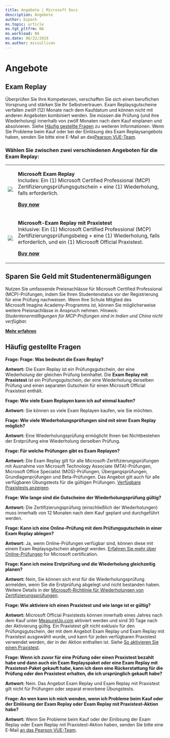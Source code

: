 ```yaml
---
title: Angebote | Microsoft Docs
description: Angebote 
author: bipach
ms.topic: article
ms.tgt_pltfrm: NA
ms.workload: NA
ms.date: 08/22/2019
ms.author: micsullivan
---
```

# Angebote

## Exam Replay

Überprüfen Sie Ihre Kompetenzen, verschaffen Sie sich einen beruflichen Vorsprung und stärken Sie Ihr Selbstvertrauen. Exam Replaysgutscheine verfallen zwölf (12) Monate nach dem Kaufdatum und können nicht mit anderen Angeboten kombiniert werden. Sie müssen die Prüfung (und ihre Wiederholung) innerhalb von zwölf Monaten nach dem Kauf einplanen und absolvieren. Siehe [Häufig gestellte Fragen](#frequently-asked-questions) zu weiteren Informationen. Wenn Sie Probleme beim Kauf oder bei der Einlösung des Exam Replaysangebots haben, senden Sie bitte eine E-Mail an das[Pearson VUE-Team](mailto:mindhub@pearson.com).

### Wählen Sie zwischen zwei verschiedenen Angeboten für die Exam Replay:

<div>
    <table border="0">
        <tr>
            <td>
                <img src="images/exam-replay-thumbnail.png">
            </td>
            <td>                
                <p><strong>Microsoft Exam Replay</strong><br/>Includes: Ein (1) Microsoft Certified Professional (MCP) Zertifizierungsprüfungsgutschein + eine (1) Wiederholung, falls erforderlich.</p>
                <p><a href="https://us.mindhub.com/p/Microsoft-Exam-Replay?utm_source=msftmarketing&utm_medium=msft_offers&utm_campaign=ExamReplayFY20&utm_term=ERFY20&utm_content=weblink3"><strong>Buy now</strong></a></p>
            </td>
        </tr>
        <tr>
            <td>
                <img src="images/exam-replay-with-practice-test-thumbnail.png">
            </td>
            <td>
               <p><strong>Microsoft-Exam Replay mit Praxistest</strong><br/>Inklusive: Ein (1) Microsoft Certified Professional (MCP) Zertifizierungsprüfungsbeleg + eine (1) Wiederholung, falls erforderlich, und ein (1) Microsoft Official Praxistest.</p>
               <p><a href="https://us.mindhub.com/p/Microsoft-Exam-Replay-PT?utm_source=msftmarketing&utm_medium=msft_offers&utm_campaign=ExamReplayFY20&utm_term=ERFY20&utm_content=weblink"><strong>Buy now</strong></a></p>
            </td>
        </tr>
    </table>
</div>

## Sparen Sie Geld mit Studentenermäßigungen
Nutzen Sie umfassende Preisnachlässe für Microsoft Certified Professional (MCP)-Prüfungen, indem Sie Ihren Studentenstatus vor der Registrierung für eine Prüfung nachweisen. Wenn Ihre Schule Mitglied des Microsoft Imagine Academy-Programms ist, können Sie möglicherweise weitere Preisnachlässe in Anspruch nehmen. *Hinweis: Studentenermäßigungen für MCP-Prüfungen sind in Indien und China nicht verfügbar.*

[**Mehr erfahren**](/learn/certifications/certification-exam-policies)

## Häufig gestellte Fragen

**Frage: Frage: Was bedeutet die Exam Replay?**

**Antwort:** Die Exam Replay ist ein Prüfungsgutschein, der eine Wiederholung der gleichen Prüfung beinhaltet. Die **Exam Replay mit Praxistest** ist ein Prüfungsgutschein, der eine Wiederholung derselben Prüfung und einen separaten Gutschein für einen Microsoft Official Praxistest enthält.

**Frage: Wie viele Exam Replayen kann ich auf einmal kaufen?**

**Antwort:** Sie können so viele Exam Replayen kaufen, wie Sie möchten.

**Frage: Wie viele Wiederholungsprüfungen sind mit einer Exam Replay möglich?**

**Antwort:** Eine Wiederholungsprüfung ermöglicht Ihnen bei Nichtbestehen der Erstprüfung eine Wiederholung derselben Prüfung.

**Frage: Für welche Prüfungen gibt es Exam Replayen?**

**Antwort:** Die Exam Replay gilt für alle Microsoft-Zertifizierungsprüfungen mit Ausnahme von Microsoft Technology Associate (MTA)-Prüfungen, Microsoft Office Specialist (MOS)-Prüfungen, Übergangsprüfungen, Grundlagenprüfungen und Beta-Prüfungen. Das Angebot gilt auch für alle verfügbaren Übungstests für die gültigen Prüfungen. [Verfügbare Praxistests anzeigen](https://us.mindhub.com/microsoft-practice-tests).

**Frage: Wie lange sind die Gutscheine der Wiederholungsprüfung gültig?**

**Antwort:** Die Zertifizierungsprüfung (einschließlich der Wiederholungen) muss innerhalb von 12 Monaten nach dem Kauf geplant und durchgeführt werden.

**Frage: Kann ich eine Online-Prüfung mit dem Prüfungsgutschein in einer Exam Replay ablegen?**

**Antwort:** Ja, wenn Online-Prüfungen verfügbar sind, können diese mit einem Exam Replaysgutschein abgelegt werden. [Erfahren Sie mehr über Online-Prüfungen](https://www.microsoft.com/de-de/learning/online-proctored-exams.aspx) for Microsoft certification.

**Frage: Kann ich meine Erstprüfung und die Wiederholung gleichzeitig planen?**

**Antwort:** Nein, Sie können sich erst für die Wiederholungsprüfung anmelden, wenn Sie die Erstprüfung abgelegt und nicht bestanden haben. Weitere Details in der [Microsoft-Richtlinie für Wiederholungen von Zertifizierungsprüfungen](https://www.microsoft.com/de-de/learning/certification-exam-policies.aspx).

**Frage: Wie aktiviere ich einen Praxistest und wie lange ist er gültig?**

**Antwort:** Microsoft Official Praxistests können innerhalb eines Jahres nach dem Kauf unter [MeasureUp.com](https://www.measureup.com/) aktiviert werden und sind 30 Tage nach der Aktivierung gültig. Ein Praxistest gilt nicht exklusiv für den Prüfungsgutschein, der mit dem Angebot Exam Replay und Exam Replay mit Praxistest ausgewählt wurde, und kann für jeden verfügbaren Praxistest verwendet werden, der in der Aktion enthalten ist. Siehe [So aktivieren Sie einen Praxistest](https://home.pearsonvue.com/microsoft/practicetests).

**Frage: Wenn ich zuvor für eine Prüfung oder einen Praxistest bezahlt habe und dann auch ein Exam Replayspaket oder eine Exam Replay mit Praxistest-Paket gekauft habe, kann ich dann eine Rückerstattung für die Prüfung oder den Praxistest erhalten, die ich ursprünglich gekauft habe?**

**Antwort:** Nein. Das Angebot Exam Replay und Exam Replay mit Praxistest gilt nicht für Prüfungen oder separat erworbene Übungstests.

**Frage: An wen kann ich mich wenden, wenn ich Probleme beim Kauf oder der Einlösung der Exam Replay oder Exam Replay mit Praxistest-Aktion habe?**

**Antwort:** Wenn Sie Probleme beim Kauf oder der Einlösung der Exam Replay oder Exam Replay mit Praxistest-Aktion haben, senden Sie bitte eine E-Mail [an das Pearson VUE-Team](mailto:mindhub@pearson.com).



